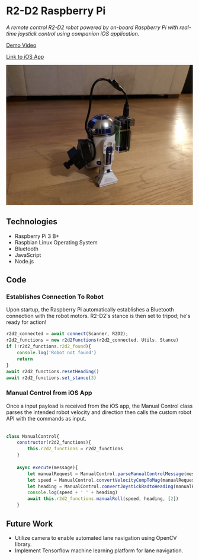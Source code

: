 # R2-D2 Raspberry Pi

*A remote control R2-D2 robot powered by on-board Raspberry Pi with real-time joystick control using companion iOS
application.* 

[Demo Video](https://youtu.be/7wxGOOxmoIk "Manual Drive Demo Video")

[Link to iOS App](https://github.com/acastles24/R2-D2_iOS_app "Link to iOS App")

![Alt text](R2-D2_Robot.jpeg?raw=true "R2-D2 Robot with on-board Raspberry Pi")

## Technologies
* Raspberry Pi 3 B+
* Raspbian Linux Operating System
* Bluetooth
* JavaScript
* Node.js

## Code

### Establishes Connection To Robot
Upon startup, the Raspberry Pi automatically establishes a Bluetooth connection with the robot motors. R2-D2's stance is then set to tripod; he's ready for action!

```javascript
r2d2_connected = await connect(Scanner, R2D2);
r2d2_functions = new r2d2Functions(r2d2_connected, Utils, Stance)
if (!r2d2_functions.r2d2_found){
    console.log('Robot not found')
    return
}
await r2d2_functions.resetHeading()
await r2d2_functions.set_stance(3)
```



### Manual Control from iOS App
Once a input payload is received from the iOS app, the Manual Control class parses the intended robot velocity and direction then calls the custom robot API with the commands as input.

```javascript

class ManualControl{
    constructor(r2d2_functions){
        this.r2d2_functions = r2d2_functions
    }

    async execute(message){
        let manualRequest = ManualControl.parseManualControlMessage(message)
        let speed = ManualControl.convertVelocityCompToMag(manualRequest.velX, manualRequest.velY)
        let heading = ManualControl.convertJoystickRadtoHeading(manualRequest.ang)
        console.log(speed + ' ' + heading)
        await this.r2d2_functions.manualRoll(speed, heading, [2])
    }
```

## Future Work
* Utilize camera to enable automated lane navigation using OpenCV library.
* Implement Tensorflow machine learning platform for lane navigation.
